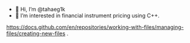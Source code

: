- 👋 Hi, I’m @tahaeg1k
- 👀 I’m interested in financial instrument pricing using C++.

<!---
tahaeg1k/tahaeg1k is a ✨ special ✨ repository because its `README.md` (this file) appears on your GitHub profile.
You can click the Preview link to take a look at your changes.
--->


https://docs.github.com/en/repositories/working-with-files/managing-files/creating-new-files . 
